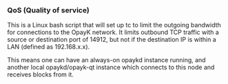 ### QoS (Quality of service) ###

This is a Linux bash script that will set up tc to limit the outgoing bandwidth for connections to the OpayK network. It limits outbound TCP traffic with a source or destination port of 14912, but not if the destination IP is within a LAN (defined as 192.168.x.x).

This means one can have an always-on opaykd instance running, and another local opaykd/opayk-qt instance which connects to this node and receives blocks from it.
